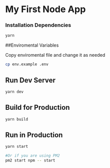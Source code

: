 # My First Node App

### Installation Dependencies

```bash
yarn
```

##Enviromental Variables

Copy enviromental file and change it as needed

```bash
cp env.example .env
```

## Run Dev Server

```bash
yarn dev
```

## Build for Production

```bash
yarn build
```

## Run in Production

```bash
yarn start

#Or if you are using PM2
pm2 start npm -- start
```